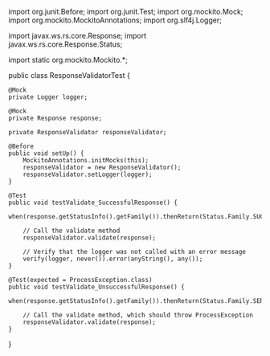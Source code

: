 import org.junit.Before;
import org.junit.Test;
import org.mockito.Mock;
import org.mockito.MockitoAnnotations;
import org.slf4j.Logger;

import javax.ws.rs.core.Response;
import javax.ws.rs.core.Response.Status;

import static org.mockito.Mockito.*;

public class ResponseValidatorTest {

    @Mock
    private Logger logger;

    @Mock
    private Response response;

    private ResponseValidator responseValidator;

    @Before
    public void setUp() {
        MockitoAnnotations.initMocks(this);
        responseValidator = new ResponseValidator();
        responseValidator.setLogger(logger);
    }

    @Test
    public void testValidate_SuccessfulResponse() {
        when(response.getStatusInfo().getFamily()).thenReturn(Status.Family.SUCCESSFUL);

        // Call the validate method
        responseValidator.validate(response);

        // Verify that the logger was not called with an error message
        verify(logger, never()).error(anyString(), any());
    }

    @Test(expected = ProcessException.class)
    public void testValidate_UnsuccessfulResponse() {
        when(response.getStatusInfo().getFamily()).thenReturn(Status.Family.SERVER_ERROR);

        // Call the validate method, which should throw ProcessException
        responseValidator.validate(response);
    }
}

